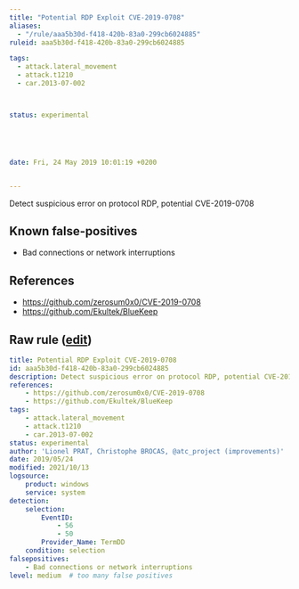 ```yaml
---
title: "Potential RDP Exploit CVE-2019-0708"
aliases:
  - "/rule/aaa5b30d-f418-420b-83a0-299cb6024885"
ruleid: aaa5b30d-f418-420b-83a0-299cb6024885

tags:
  - attack.lateral_movement
  - attack.t1210
  - car.2013-07-002



status: experimental





date: Fri, 24 May 2019 10:01:19 +0200


---
```


Detect suspicious error on protocol RDP, potential CVE-2019-0708

<!--more-->


## Known false-positives

* Bad connections or network interruptions



## References

* https://github.com/zerosum0x0/CVE-2019-0708
* https://github.com/Ekultek/BlueKeep


## Raw rule ([edit](https://github.com/SigmaHQ/sigma/edit/master/rules/windows/builtin/system/win_rdp_potential_cve_2019_0708.yml))
```yaml
title: Potential RDP Exploit CVE-2019-0708
id: aaa5b30d-f418-420b-83a0-299cb6024885
description: Detect suspicious error on protocol RDP, potential CVE-2019-0708
references:
    - https://github.com/zerosum0x0/CVE-2019-0708
    - https://github.com/Ekultek/BlueKeep
tags:
    - attack.lateral_movement
    - attack.t1210
    - car.2013-07-002
status: experimental
author: 'Lionel PRAT, Christophe BROCAS, @atc_project (improvements)'
date: 2019/05/24
modified: 2021/10/13
logsource:
    product: windows
    service: system
detection:
    selection:
        EventID:
            - 56
            - 50
        Provider_Name: TermDD
    condition: selection
falsepositives:
    - Bad connections or network interruptions
level: medium  # too many false positives

```
